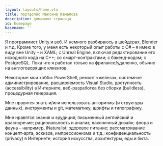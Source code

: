 ```yaml
---
layout: layouts/home.vto
title: портфолио Максима Камалова
description: домашняя страница
id: homepage
basename: ''
---
```


Я программист Unity и веб.
И немного разбираюсь в шейдерах, Blender и т.д.
Кроме того, у меня есть некоторый опыт работы
с C# – я имею в виду вне Unity – и XAML;
с Unreal Engine, включая редактирование его исходного кода на C++;
со смарт–контрактами;
с бэкенд-кодом;
с PostgreSQL.
Пока что я работал только на фрилансе/удаленно, обычно на англоговорящих клиентов.

Некоторые мои хобби: PowerShell, ремонт «железа», системное администрирование,
расширяемость Visual Studio, доступность (accessibility) в Интернете,
веб-разработка без сборки (buildless), процедурная генерация.

Мне нравится знать и/или использовать
алгоритмы (и структуры данных), инструменты и git, математику, шрифты и типографику.

Мне нравятся знания и эрудиция; письменный английский и красноречие;
рациональность и анализ; лаконичный дизайн;
флора и фауна – например, iNaturalist; здоровое питание;
рассматривание концепт-арта, эскизов, импрессионизма и т.д.;
конфиденциальность (privacy) в Интернете;
история искусства, архитектуры, еды и быта.
